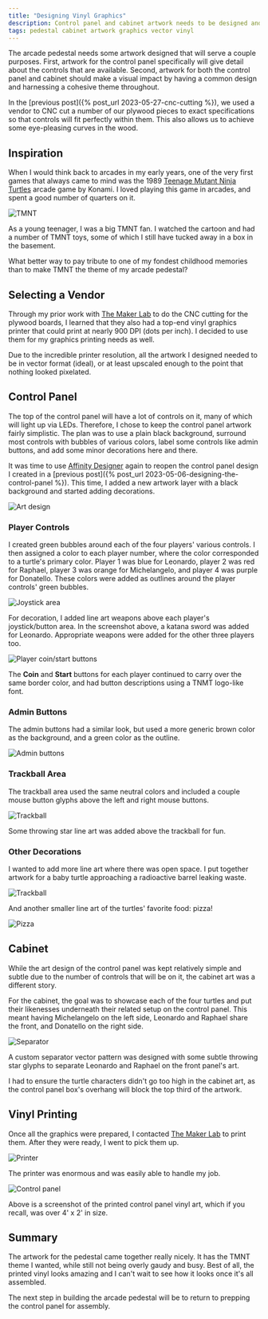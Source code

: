 ```yaml
---
title: "Designing Vinyl Graphics"
description: Control panel and cabinet artwork needs to be designed and then printed on vinyl.
tags: pedestal cabinet artwork graphics vector vinyl
---
```


The arcade pedestal needs some artwork designed that will serve a couple purposes.  First, artwork for the control panel specifically will give detail about the controls that are available.  Second, artwork for both the control panel and cabinet should make a visual impact by having a common design and harnessing a cohesive theme throughout.

In the [previous post]({% post_url 2023-05-27-cnc-cutting %}), we used a vendor to CNC cut a number of our plywood pieces to exact specifications so that controls will fit perfectly within them.  This also allows us to achieve some eye-pleasing curves in the wood.

## Inspiration

When I would think back to arcades in my early years, one of the very first games that always came to mind was the 1989 [Teenage Mutant Ninja Turtles](https://www.igdb.com/games/teenage-mutant-ninja-turtles) arcade game by Konami.  I loved playing this game in arcades, and spent a good number of quarters on it.

![TMNT](/assets/images/posts/2023-06-13/tmnt.jpg)

As a young teenager, I was a big TMNT fan.  I watched the cartoon and had a number of TMNT toys, some of which I still have tucked away in a box in the basement.

What better way to pay tribute to one of my fondest childhood memories than to make TMNT the theme of my arcade pedestal?

## Selecting a Vendor

Through my prior work with [The Maker Lab](https://www.themakerlab.net/) to do the CNC cutting for the plywood boards, I learned that they also had a top-end vinyl graphics printer that could  print at nearly 900 DPI (dots per inch).  I decided to use them for my graphics printing needs as well.

Due to the incredible printer resolution, all the artwork I designed needed to be in vector format (ideal), or at least upscaled enough to the point that nothing looked pixelated.

## Control Panel

The top of the control panel will have a lot of controls on it, many of which will light up via LEDs.  Therefore, I chose to keep the control panel artwork fairly simplistic.  The plan was to use a plain black background, surround most controls with bubbles of various colors, label some controls like admin buttons, and add some minor decorations here and there.

It was time to use [Affinity Designer](https://affinity.serif.com/designer/) again to reopen the control panel design I created in a [previous post]({% post_url 2023-05-06-designing-the-control-panel %}).  This time, I added a new artwork layer with a black background and started adding decorations.

![Art design](/assets/images/posts/2023-06-13/control-panel-design.jpg)

### Player Controls

I created green bubbles around each of the four players' various controls.  I then assigned a color to each player number, where the color corresponded to a turtle's primary color.  Player 1 was blue for Leonardo, player 2 was red for Raphael, player 3 was orange for Michelangelo, and player 4 was purple for Donatello.  These colors were added as outlines around the player controls' green bubbles.

![Joystick area](/assets/images/posts/2023-06-13/player1-joystick.jpg)

For decoration, I added line art weapons above each player's joystick/button area.  In the screenshot above, a katana sword was added for Leonardo.  Appropriate weapons were added for the other three players too.

![Player coin/start buttons](/assets/images/posts/2023-06-13/player1-coinstart.jpg)

The **Coin** and **Start** buttons for each player continued to carry over the same border color, and had button descriptions using a TNMT logo-like font.

### Admin Buttons

The admin buttons had a similar look, but used a more generic brown color as the background, and a green color as the outline.

![Admin buttons](/assets/images/posts/2023-06-13/admin-buttons.jpg)

### Trackball Area

The trackball area used the same neutral colors and included a couple mouse button glyphs above the left and right mouse buttons.

![Trackball](/assets/images/posts/2023-06-13/trackball.jpg)

Some throwing star line art was added above the trackball for fun.

### Other Decorations

I wanted to add more line art where there was open space.  I put together artwork for a baby turtle approaching a radioactive barrel leaking waste.

![Trackball](/assets/images/posts/2023-06-13/radioactive.jpg)

And another smaller line art of the turtles' favorite food: pizza!

![Pizza](/assets/images/posts/2023-06-13/pizza.jpg)

## Cabinet

While the art design of the control panel was kept relatively simple and subtle due to the number of controls that will be on it, the cabinet art was a different story.

For the cabinet, the goal was to showcase each of the four turtles and put their likenesses underneath their related setup on the control panel.  This meant having Michelangelo on the left side, Leonardo and Raphael share the front, and Donatello on the right side.

![Separator](/assets/images/posts/2023-06-13/cabinet-front-border-design.jpg)

A custom separator vector pattern was designed with some subtle throwing star glyphs to separate Leonardo and Raphael on the front panel's art.

I had to ensure the turtle characters didn't go too high in the cabinet art, as the control panel box's overhang will block the top third of the artwork.

## Vinyl Printing

Once all the graphics were prepared, I contacted [The Maker Lab](https://www.themakerlab.net/) to print them.  After they were ready, I went to pick them up.

![Printer](/assets/images/posts/2023-06-13/printer.jpg)

The printer was enormous and was easily able to handle my job.

![Control panel](/assets/images/posts/2023-06-13/control-panel.jpg)

Above is a screenshot of the printed control panel vinyl art, which if you recall, was over 4' x 2' in size.

## Summary

The artwork for the pedestal came together really nicely.  It has the TMNT theme I wanted, while still not being overly gaudy and busy.  Best of all, the printed vinyl looks amazing and I can't wait to see how it looks once it's all assembled.

The next step in building the arcade pedestal will be to return to prepping the control panel for assembly.
